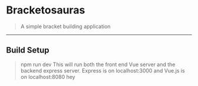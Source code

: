 # Bracketosauras

> A simple bracket building application

---
## Build Setup
> npm run dev
This will run both the front end Vue server and the backend express server. Express is on localhost:3000 and Vue.js is on localhost:8080
hey
